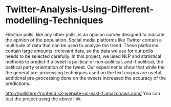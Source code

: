 # Twitter-Analysis-Using-Different-modelling-Techniques
Election polls, like any other polls, is an opinion survey designed to indicate the opinion of the population. 
Social media platforms like Twitter contain a multitude of data that can be used to analyze the trend. 
These platforms contain large amounts irrelevant data, so the data we use for our polls needs to be selected carefully.
In this project, we used NLP and statistical methods to predict if a tweet is political or non-political, and if political,
the political party orientation of the tweet. Our experiments show that while the the general pre-processing 
techniques used on the text corpus are useful, additional pre-processing done on the tweets increased the accuracy of the predictions.

http://pollsters-frontend.s3-website-us-east-1.amazonaws.com/
 You can test the project using the above link.
